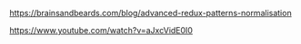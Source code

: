 https://brainsandbeards.com/blog/advanced-redux-patterns-normalisation

https://www.youtube.com/watch?v=aJxcVidE0I0


